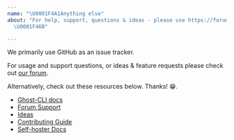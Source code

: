 ```yaml
---
name: "\U0001F4A1Anything else"
about: "For help, support, questions & ideas - please use https://forum.ghost.org
  \U0001F46B"

---
```


We primarily use GitHub as an issue tracker.

For usage and support questions, or ideas & feature requests please check out [our forum](https://forum.ghost.org).

Alternatively, check out these resources below. Thanks! 😁.

- [Ghost-CLI docs](https://docs.ghost.org/docs/ghost-cli)
- [Forum Support](https://forum.ghost.org/c/help)
- [Ideas](https://forum.ghost.org/c/Ideas)
- [Contributing Guide](https://docs.ghost.org/v1/docs/contributing)
- [Self-hoster Docs](http://docs.ghost.org/v1/)
